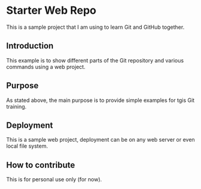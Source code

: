 # Starter Web Repo

This is a sample project that I am using to learn Git and GitHub together.

## Introduction

This example is to show different parts of the Git repository and various commands using a web project.
## Purpose

As stated above, the main purpose is to provide simple examples for tgis Git training.
## Deployment

This is a sample web project, deployment can be on any web server or even local file system.
## How to contribute

This is for personal use only (for now).